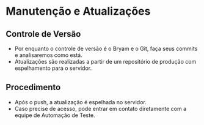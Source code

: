 # Manutenção e Atualizações

## Controle de Versão
- Por enquanto o controle de versão é o Bryam e o Git, faça seus commits e analisaremos como está.
- Atualizações são realizadas a partir de um repositório de produção com espelhamento para o servidor.

## Procedimento
- Após o push, a atualização é espelhada no servidor.
- Caso precise de acesso, pode entrar em contato diretamente com a equipe de Automação de Teste.
